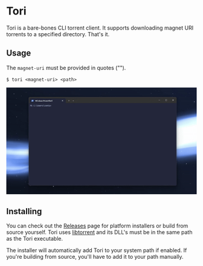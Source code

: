 # Tori

Tori is a bare-bones CLI torrent client. It supports downloading magnet URI torrents to a specified
directory.
That's it.

## Usage

The `magnet-uri` must be provided in quotes ("").

```
$ tori <magnet-uri> <path>
```

![](Docs/Demo.gif)

## Installing

You can check out the [Releases](https://github.com/jakerieger/Tori/releases) page for platform
installers or build from source
yourself.
Tori uses [libtorrent](https://github.com/arvidn/libtorrent) and its DLL's must be in the
same path as the Tori
executable.

The installer will automatically add Tori to your system path if enabled. If you're building from
source,
you'll have to add it to your path manually.